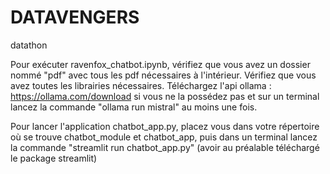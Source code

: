 # DATAVENGERS
datathon 

Pour exécuter ravenfox_chatbot.ipynb, vérifiez que vous avez un dossier nommé "pdf" avec tous les pdf nécessaires à l'intérieur. Vérifiez que vous avez toutes les librairies nécessaires. Téléchargez l'api ollama : https://ollama.com/download si vous ne la possédez pas et sur un terminal lancez la commande "ollama run mistral" au moins une fois.

Pour lancer l'application chatbot_app.py, placez vous dans votre répertoire où se trouve chatbot_module et chatbot_app, puis dans un terminal lancez la commande "streamlit run chatbot_app.py" (avoir au préalable téléchargé le package streamlit)
